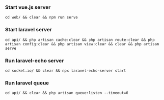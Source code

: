 ### Start vue.js server
```
cd web/ && clear && npm run serve
```

### Start laravel server
```
cd api/ && php artisan cache:clear && php artisan route:clear && php artisan config:clear && php artisan view:clear && clear && php artisan serve
```

### Run laravel-echo server
```
cd socket.io/ && clear && npx laravel-echo-server start
```

### Run laravel queue
```
cd api/ && clear && php artisan queue:listen --timeout=0
```